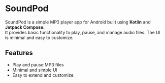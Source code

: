# SoundPod

SoundPod is a simple MP3 player app for Android built using **Kotlin** and **Jetpack Compose**.  
It provides basic functionality to play, pause, and manage audio files. The UI is minimal and easy to customize.

## Features

- Play and pause MP3 files
- Minimal and simple UI
- Easy to extend and customize
